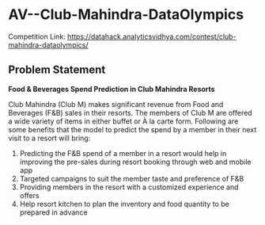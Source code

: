 # AV--Club-Mahindra-DataOlympics

Competition Link: https://datahack.analyticsvidhya.com/contest/club-mahindra-dataolympics/

## Problem Statement

**Food & Beverages Spend Prediction in Club Mahindra Resorts**

Club Mahindra (Club M) makes significant revenue from Food and Beverages (F&B) sales in their resorts. The members of Club M are offered a wide variety of items in either buffet or À la carte form. Following are some benefits that the model to predict the spend by a member in their next visit to a resort will bring:

1. Predicting the F&B spend of a member in a resort would help in improving the pre-sales during resort booking through web and mobile app
2. Targeted campaigns to suit the member taste and preference of F&B
3. Providing members in the resort with a customized experience and offers
4. Help resort kitchen to plan the inventory and food quantity to be prepared in advance
